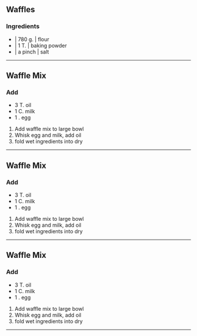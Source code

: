 
## Waffles

### Ingredients

* | 780 g.  | flour
* | 1 T.    | baking powder
* | a pinch | salt


---

## Waffle Mix

### Add

* 3 T. oil
* 1 C. milk
* 1 .  egg

1. Add waffle mix to large bowl
1. Whisk egg and milk, add oil
1. fold wet ingredients into dry

---

## Waffle Mix

### Add

* 3 T. oil
* 1 C. milk
* 1 .  egg

1. Add waffle mix to large bowl
1. Whisk egg and milk, add oil
1. fold wet ingredients into dry

---

## Waffle Mix

### Add

* 3 T. oil
* 1 C. milk
* 1 .  egg

1. Add waffle mix to large bowl
1. Whisk egg and milk, add oil
1. fold wet ingredients into dry

---

